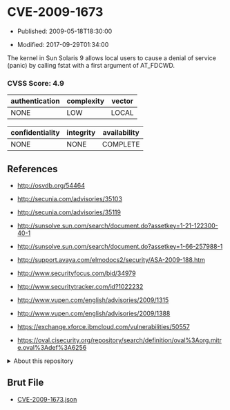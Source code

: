 # CVE-2009-1673

- Published: 2009-05-18T18:30:00

- Modified: 2017-09-29T01:34:00

The kernel in Sun Solaris 9 allows local users to cause a denial of service (panic) by calling fstat with a first argument of AT_FDCWD.

### CVSS Score: **4.9**

| authentication | complexity | vector |
| --- | --- | --- |
| NONE | LOW | LOCAL |

| confidentiality | integrity | availability |
| --- | --- | --- |
| NONE | NONE | COMPLETE |

## References

* http://osvdb.org/54464

* http://secunia.com/advisories/35103

* http://secunia.com/advisories/35119

* http://sunsolve.sun.com/search/document.do?assetkey=1-21-122300-40-1

* http://sunsolve.sun.com/search/document.do?assetkey=1-66-257988-1

* http://support.avaya.com/elmodocs2/security/ASA-2009-188.htm

* http://www.securityfocus.com/bid/34979

* http://www.securitytracker.com/id?1022232

* http://www.vupen.com/english/advisories/2009/1315

* http://www.vupen.com/english/advisories/2009/1388

* https://exchange.xforce.ibmcloud.com/vulnerabilities/50557

* https://oval.cisecurity.org/repository/search/definition/oval%3Aorg.mitre.oval%3Adef%3A6256

<details>
<summary>About this repository</summary> 

  This repository is part of the project [Live Hack CVE](https://github.com/Live-Hack-CVE). Main website can be found [www.live-hack.org](https://www.live-hack.org) 
  
  Made by [Sn0wAlice](https://github.com/Sn0wAlice) for the people that care about security and need to have a feed of the latest CVEs. Hope you enjoy it, don't forget to star the repo and follow me on [Twitter](https://twitter.com/Sn0wAlice) and [Github](https://github.com/Sn0wAlice). And that is my [personnal website](https://www.alice-snow.me/)

  - [Home Page](https://github.com/Live-Hack-CVE)
  - [Framework](https://github.com/Live-Hack-CVE/cve-framework)
  - [CVE database](https://github.com/Live-Hack-CVE/full_database)
  - [Changelog](https://github.com/Live-Hack-CVE/Changelog)
</details>

## Brut File

* [CVE-2009-1673.json](https://raw.githubusercontent.com/Live-Hack-CVE/full_database/main/cves/2009/CVE-2009-1673.json)

